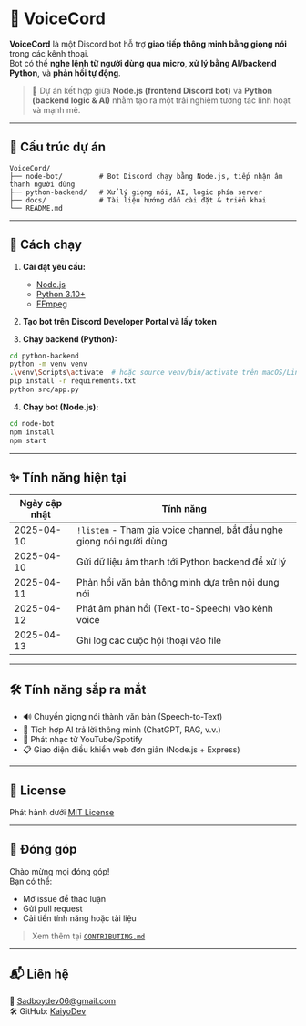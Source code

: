 # 🎹 VoiceCord

**VoiceCord** là một Discord bot hỗ trợ **giao tiếp thông minh bằng giọng nói** trong các kênh thoại.  
Bot có thể **nghe lệnh từ người dùng qua micro**, **xử lý bằng AI/backend Python**, và **phản hồi tự động**.  

> 🧠 Dự án kết hợp giữa **Node.js (frontend Discord bot)** và **Python (backend logic & AI)** nhằm tạo ra một trải nghiệm tương tác linh hoạt và mạnh mẽ.

---

## 🧱 Cấu trúc dự án

```
VoiceCord/
├── node-bot/         # Bot Discord chạy bằng Node.js, tiếp nhận âm thanh người dùng
├── python-backend/   # Xử lý giọng nói, AI, logic phía server
├── docs/             # Tài liệu hướng dẫn cài đặt & triển khai
└── README.md
```

---

## 🚀 Cách chạy

1. **Cài đặt yêu cầu:**
   - [Node.js](https://nodejs.org/)
   - [Python 3.10+](https://www.python.org/)
   - [FFmpeg](https://ffmpeg.org/)

2. **Tạo bot trên Discord Developer Portal và lấy token**

3. **Chạy backend (Python):**
```bash
cd python-backend
python -m venv venv
.\venv\Scripts\activate  # hoặc source venv/bin/activate trên macOS/Linux
pip install -r requirements.txt
python src/app.py
```

4. **Chạy bot (Node.js):**
```bash
cd node-bot
npm install
npm start
```

---

## ✨ Tính năng hiện tại

| Ngày cập nhật | Tính năng                                                                 |
|---------------|--------------------------------------------------------------------------|
| 2025-04-10    | `!listen` - Tham gia voice channel, bắt đầu nghe giọng nói người dùng    |
| 2025-04-10    | Gửi dữ liệu âm thanh tới Python backend để xử lý                        |
| 2025-04-11    | Phản hồi văn bản thông minh dựa trên nội dung nói                      |
| 2025-04-12    | Phát âm phản hồi (Text-to-Speech) vào kênh voice                        |
| 2025-04-13    | Ghi log các cuộc hội thoại vào file                                      |

---

## 🛠️ Tính năng sắp ra mắt

- 🔊 Chuyển giọng nói thành văn bản (Speech-to-Text)
- 🤖 Tích hợp AI trả lời thông minh (ChatGPT, RAG, v.v.)
- 🎵 Phát nhạc từ YouTube/Spotify
- 📋 Giao diện điều khiển web đơn giản (Node.js + Express)

---

## 📄 License

Phát hành dưới [MIT License](LICENSE)

---

## 🤝 Đóng góp

Chào mừng mọi đóng góp!  
Bạn có thể:
- Mở issue để thảo luận
- Gửi pull request
- Cải tiến tính năng hoặc tài liệu

> Xem thêm tại [`CONTRIBUTING.md`](CONTRIBUTING.md)

---

## 📬 Liên hệ

📧 Sadboydev06@gmail.com  
🛠️ GitHub: [KaiyoDev](https://github.com/KaiyoDev)

